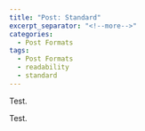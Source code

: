 ```yaml
---
title: "Post: Standard"
excerpt_separator: "<!--more-->"
categories:
  - Post Formats
tags:
  - Post Formats
  - readability
  - standard
---
```


Test.

<!--more-->

Test.





